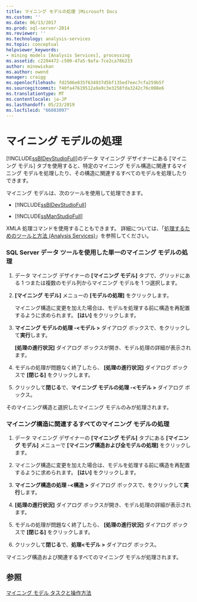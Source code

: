 ```yaml
---
title: マイニング モデルの処理 |Microsoft Docs
ms.custom: ''
ms.date: 06/13/2017
ms.prod: sql-server-2014
ms.reviewer: ''
ms.technology: analysis-services
ms.topic: conceptual
helpviewer_keywords:
- mining models [Analysis Services], processing
ms.assetid: c2204472-c500-47a5-9afa-7ce2ca78b233
author: minewiskan
ms.author: owend
manager: craigg
ms.openlocfilehash: fd2506e835f634937d5bf135ed7eec7cfa259b5f
ms.sourcegitcommit: f40fa47619512a9a9c3e3258fda3242c76c008e6
ms.translationtype: MT
ms.contentlocale: ja-JP
ms.lasthandoff: 05/23/2019
ms.locfileid: "66083097"
---
```

# <a name="process-a-mining-model"></a>マイニング モデルの処理
  [!INCLUDE[ssBIDevStudioFull](../../includes/ssbidevstudiofull-md.md)]のデータ マイニング デザイナーにある [マイニング モデル] タブを使用すると、特定のマイニング モデル構造に関連するマイニング モデルを処理したり、その構造に関連するすべてのモデルを処理したりできます。  
  
 マイニング モデルは、次のツールを使用して処理できます。  
  
-   [!INCLUDE[ssBIDevStudioFull](../../includes/ssbidevstudiofull-md.md)]  
  
-   [!INCLUDE[ssManStudioFull](../../includes/ssmanstudiofull-md.md)]  
  
 XMLA 処理コマンドを使用することもできます。 詳細については、「[処理するためのツールと方法 (Analysis Services)](../multidimensional-models/tools-and-approaches-for-processing-analysis-services.md)」を参照してください。  
  
### <a name="process-a-single-mining-model-using-sql-server-data-tools"></a>SQL Server データ ツールを使用した単一のマイニング モデルの処理  
  
1.  データ マイニング デザイナーの **[マイニング モデル]** タブで、グリッドにある 1 つまたは複数のモデル列からマイニング モデルを 1 つ選択します。  
  
2.  **[マイニング モデル]** メニューの **[モデルの処理]** をクリックします。  
  
     マイニング構造に変更を加えた場合は、モデルを処理する前に構造を再配置するように求められます。 **[はい]** をクリックします。  
  
3.  **マイニング モデルの処理 -\<モデル >** ダイアログ ボックスで、をクリックして**実行**します。  
  
     **[処理の進行状況]** ダイアログ ボックスが開き、モデル処理の詳細が表示されます。  
  
4.  モデルの処理が問題なく終了したら、 **[処理の進行状況]** ダイアログ ボックスで **[閉じる]** をクリックします。  
  
5.  クリックして**閉じる**で、**マイニング モデルの処理 -\<モデル >**  ダイアログ ボックス。  
  
 そのマイニング構造と選択したマイニング モデルのみが処理されます。  
  
### <a name="process-all-mining-models-that-are-associated-with-a-mining-structure"></a>マイニング構造に関連するすべてのマイニング モデルの処理  
  
1.  データ マイニング デザイナーの **[マイニング モデル]** タブにある **[マイニング モデル]** メニューで **[マイニング構造および全モデルの処理]** をクリックします。  
  
2.  マイニング構造に変更を加えた場合は、モデルを処理する前に構造を再配置するように求められます。 **[はい]** をクリックします。  
  
3.  **マイニング構造の処理 -\<構造 >** ダイアログ ボックスで、をクリックして**実行**します。  
  
4.  **[処理の進行状況]** ダイアログ ボックスが開き、モデル処理の詳細が表示されます。  
  
5.  モデルの処理が問題なく終了したら、 **[処理の進行状況]** ダイアログ ボックスで **[閉じる]** をクリックします。  
  
6.  クリックして**閉じる**で、**処理\<モデル >**  ダイアログ ボックス。  
  
 マイニング構造および関連するすべてのマイニング モデルが処理されます。  
  
## <a name="see-also"></a>参照  
 [マイニング モデル タスクと操作方法](mining-model-tasks-and-how-tos.md)  
  
  
